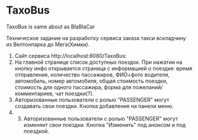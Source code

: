 # TaxoBus
TaxoBus is same about as BlaBlaCar

Техническое задание на разработку сервиса заказа такси вскладчину из Велтонпарка до Мега(Химки).

1. Сайт сервиса http://localhost:8080/TaxoBus:
2. На главной странице список доступных поездок. При нажатии на кнопку инфо открывается страница с информацией о поездке: время отправления, количество пассажиров, ФИО+фото водителя, автомобиль, номер автомобиля, общая стоимость поездки, стоимость для одного пассажира, форма для пожеланий/комментариев, чат поездки(?).
3. Авторизованные пользователи с ролью "PASSENGER" могут создавать свои поездки. Кнопка добавления на панели меню.
4. 3. Авторизованные пользователи с ролью "PASSENGER" могут изменяит свои поездки. Кнопка "Изменить" под анонсом и под поездкой.
